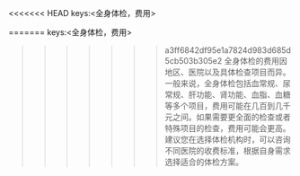 <<<<<<< HEAD
keys:<全身体检，费用>

=======
keys:<全身体检，费用>

>>>>>>> a3ff6842df95e1a7824d983d685d5cb503b305e2
全身体检的费用因地区、医院以及具体检查项目而异。一般来说，全身体检包括血常规、尿常规、肝功能、肾功能、血脂、血糖等多个项目，费用可能在几百到几千元之间。如果需要更全面的检查或者特殊项目的检查，费用可能会更高。建议您在选择体检机构时，可以咨询不同医院的收费标准，根据自身需求选择适合的体检方案。